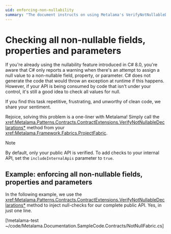 ```yaml
---
uid: enforcing-non-nullability
summary: "The document instructs on using Metalama's VerifyNotNullableDeclarations method to automatically check and enforce non-nullability in C# 8.0, simplifying the process of ensuring clean code."
---
```


# Checking all non-nullable fields, properties and parameters

If you're already using the nullability feature introduced in C# 8.0, you're aware that C# only reports a warning when there's an attempt to assign a null value to a non-nullable field, property, or parameter. C# does not generate the code that would throw an exception at runtime if this happens. However, if your API is being consumed by code that isn't under your control, it's still a good idea to check all values for null.

If you find this task repetitive, frustrating, and unworthy of clean code, we share your sentiment.

Rejoice, solving this problem is a one-liner with Metalama! Simply call the <xref:Metalama.Patterns.Contracts.ContractExtensions.VerifyNotNullableDeclarations*> method from your <xref:Metalama.Framework.Fabrics.ProjectFabric>.

> [!NOTE]
> By default, only your public API is verified. To add checks to your internal API, set the `includeInternalApis` parameter to `true`.

## Example: enforcing all non-nullable fields, properties and parameters

In the following example, we use the <xref:Metalama.Patterns.Contracts.ContractExtensions.VerifyNotNullableDeclarations*> method to inject null-checks for our complete public API. Yes, in just one line.

[!metalama-test ~/code/Metalama.Documentation.SampleCode.Contracts/NotNullFabric.cs]



